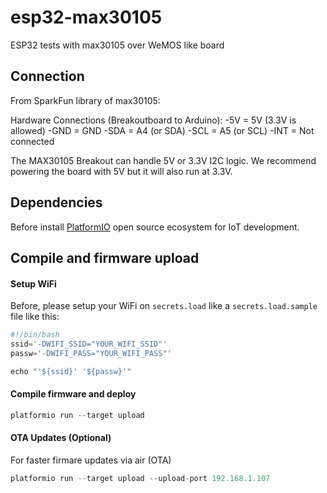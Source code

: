 # esp32-max30105
ESP32 tests with max30105 over WeMOS like board 

## Connection

From SparkFun library of max30105:

Hardware Connections (Breakoutboard to Arduino):
  -5V = 5V (3.3V is allowed)
  -GND = GND
  -SDA = A4 (or SDA)
  -SCL = A5 (or SCL)
  -INT = Not connected

The MAX30105 Breakout can handle 5V or 3.3V I2C logic. We recommend powering the board with 5V
but it will also run at 3.3V.

## Dependencies

Before install [PlatformIO](http://platformio.org/) open source ecosystem for IoT development.

## Compile and firmware upload

#### Setup WiFi

Before, please setup your WiFi on `secrets.load` like a `secrets.load.sample` file like this:

``` javascript
#!/bin/bash
ssid='-DWIFI_SSID="YOUR_WIFI_SSID"'
passw='-DWIFI_PASS="YOUR_WIFI_PASS"'

echo "'${ssid}' '${passw}'"
```

#### Compile firmware and deploy

``` javascript
platformio run --target upload
``` 

#### OTA Updates (Optional)

For faster firmare updates via air (OTA)

``` javascript
platformio run --target upload --upload-port 192.168.1.107
``` 


